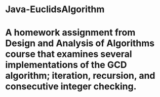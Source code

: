 # Java-EuclidsAlgorithm
# A homework assignment from Design and Analysis of Algorithms course that examines several implementations of the GCD algorithm; iteration, recursion, and consecutive integer checking.
